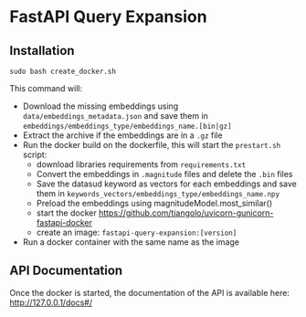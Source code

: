 # FastAPI Query Expansion

## Installation

`sudo bash create_docker.sh`

This command will:
- Download the missing embeddings using `data/embeddings_metadata.json` and save them in `embeddings/embeddings_type/embeddings_name.[bin|gz]`
- Extract the archive if the embeddings are in a `.gz` file 
- Run the docker build on the dockerfile, this will start the `prestart.sh` script:
    - download libraries requirements from `requirements.txt`
    - Convert the embeddings in `.magnitude` files and delete the `.bin` files
    - Save the datasud keyword as vectors for each embeddings and save them in `keywords_vectors/embeddings_type/embeddings_name.npy`
    - Preload the embeddings using magnitudeModel.most_similar()
    - start the docker https://github.com/tiangolo/uvicorn-gunicorn-fastapi-docker
    - create an image: `fastapi-query-expansion:[version]`
- Run a docker container with the same name as the image

## API Documentation

Once the docker is started, the documentation of the API is available here: http://127.0.0.1/docs#/